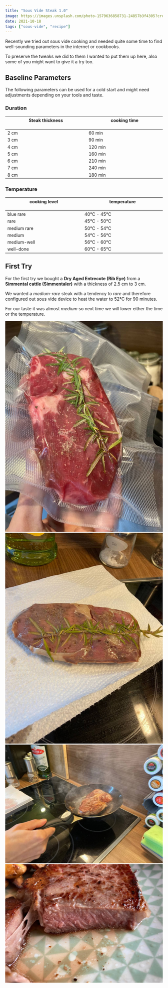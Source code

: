 ```yaml
---
title: "Sous Vide Steak 1.0"
image: https://images.unsplash.com/photo-1579636858731-24857b3f4305?crop=entropy&cs=tinysrgb&fit=crop&fm=jpg&h=300&ixid=MnwxfDB8MXxyYW5kb218MHx8c3RlYWt8fHx8fHwxNzAxNzk1NDE5&ixlib=rb-4.0.3&q=80&w=1400
date: 2021-10-18
tags: ["sous-vide", "recipe"]
---
```


Recently we tried out sous vide cooking and needed quite some time to find well-sounding parameters in the internet or cookbooks.

To preserve the tweaks we did to them I wanted to put them up here, also some of you might want to give it a try too.

## Baseline Parameters

The following parameters can be used for a cold start and might need adjustments depending on your tools and taste.

### Duration

| Steak thickness <img width=400/>| cooking time <img width=400/>|
|----------------|--------------|
| 2 cm | 60 min |
| 3 cm | 90 min |
| 4 cm | 120 min |
| 5 cm | 160 min |
| 6 cm | 210 min |
| 7 cm | 240 min |
| 8 cm | 180 min |

### Temperature

| cooking level <img width=400/>| temperature <img width=400/>|
|----------------|--------------|
| blue rare | 40°C - 45°C |
| rare | 45°C - 50°C |
| medium rare | 50°C - 54°C |
| medium | 54°C - 56°C |
| medium-well | 56°C - 60°C |
| well-done | 60°C - 65°C |

## First Try

For the first try we bought a **Dry Aged Entrecote (Rib Eye)** from a **Simmental cattle (Simmentaler)** with a thickness of 2.5 cm to 3 cm.

We wanted a *medium-rare* steak with a tendency to *rare* and therefore configured out sous vide device to heat the water to 52°C for 90 minutes.

For our taste it was almost *medium* so next time we will lower either the time or the temperature.


![](1.jpg)
![](2.jpg)
![](3.jpg)
![](4.jpg)